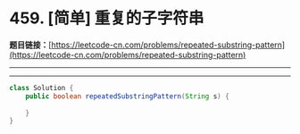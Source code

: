 # 459. [简单] 重复的子字符串

**题目链接：**[https://leetcode-cn.com/problems/repeated-substring-pattern](https://leetcode-cn.com/problems/repeated-substring-pattern)

---

<Cards card="leetcode_459_repeated-substring-pattern"></Cards>

---

```java
class Solution {
    public boolean repeatedSubstringPattern(String s) {
        
    }
}
```